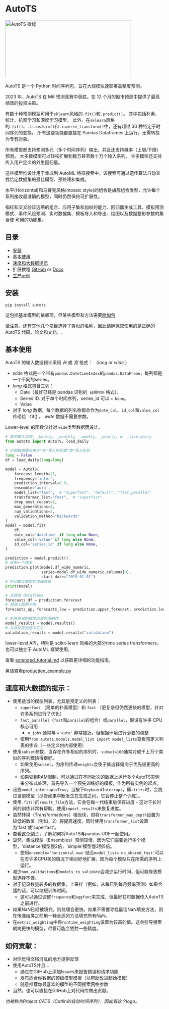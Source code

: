 # AutoTS

<img src="/img/autots_1280.png" width="400" height="184" title="AutoTS 徽标">

AutoTS 是一个 Python 时间序列包，旨在大规模快速部署高精度预测。

2023 年，AutoTS 在 M6 预测竞赛中获胜，在 12 个月的股市预测中提供了最高绩效的投资决策。

有数十种预测模型可用于`sklearn`风格的`.fit()`和`.predict()`。
其中包括朴素、统计、机器学习和深度学习模型。
此外，在`sklearn`风格的`.fit()`、`.transform()`和`.inverse_transform()`中，还有超过 30 种特定于时间序列的变换。
所有这些功能都直接在 Pandas Dataframes 上运行，无需转换为专有对象。

所有模型都支持预测多元（多个时间序列）输出，并且还支持概率（上限/下限）预测。
大多数模型可以轻松扩展到数万甚至数十万个输入系列。
许多模型还支持传入用户定义的外生回归量。

这些模型均设计用于集成到 AutoML 特征搜索中，该搜索可通过遗传算法自动查找给定数据集的最佳模型、预处理和集成。

水平(Horizontal)和马赛克风格(mosaic style)的组合是旗舰组合类型，允许每个系列接收最准确的模型，同时仍然保持可扩展性。

指标和交叉验证选项的组合、应用子集和加权的能力、回归器生成工具、模拟预测模式、事件风险预测、实时数据集、模板导入和导出、绘图以及数据整形参数的集合使 可用的功能集。

## 目录
* [安装](https://github.com/winedarksea/AutoTS#installation)
* [基本使用](https://github.com/winedarksea/AutoTS#basic-use)
* [速度和大数据提示](https://github.com/winedarksea/AutoTS#tips-for-speed-and-large-data)
* 扩展教程 [GitHub](https://github.com/winedarksea/AutoTS/blob/master/extended_tutorial.md) or [Docs](https://winedarksea.github.io/AutoTS/build/html/source/tutorial.html)
* [生产示例](https://github.com/winedarksea/AutoTS/blob/master/production_example.py)

## 安装
```
pip install autots
```
这包括基本模型的依赖项，但某些模型和方法需要[附加包](https://github.com/winedarksea/AutoTS/blob/master/extended_tutorial.md#installation-and-dependency-versioning) 

请注意，还有其他几个项目选择了类似的名称，因此请确保您使用的是正确的 AutoTS 代码、论文和文档。.

##  基本使用

AutoTS 的输入数据预计采用 *长* 或 *宽* 格式：  （*long* or *wide* ）
- *wide* 格式是一个带有`pandas.DatetimeIndex`的`pandas.DataFrame`，每列都是一个不同的series。
- *long* 格式包含三列：
  - Date（最好已经是 pandas 识别的` 日期时间` 格式）。
  - Series ID. 对于单个时间序列，series_id 可以 `= None`。 
  - Value
- 对于 *long* 数据，每个数据的列名称都会作为`date_col`、`id_col`和`value_col`传递给``.fit()`。 *wide* 数据不需要参数。

Lower-level 的函数仅针对 `wide`类型数据而设计。

```python
# 其他载入选项: _hourly, _monthly, _weekly, _yearly, or _live_daily
from autots import AutoTS, load_daily

# 示例数据集可用于*长*导入形状或*宽*导入形状
long = False
df = load_daily(long=long)

model = AutoTS(
    forecast_length=21,
    frequency='infer',
    prediction_interval=0.9,
    ensemble='auto',
    model_list="fast",  # "superfast", "default", "fast_parallel"
    transformer_list="fast",  # "superfast",
    drop_most_recent=1,
    max_generations=4,
    num_validations=2,
    validation_method="backwards"
)
model = model.fit(
    df,
    date_col='datetime' if long else None,
    value_col='value' if long else None,
    id_col='series_id' if long else None,
)

prediction = model.predict()
# 绘制一个样本
prediction.plot(model.df_wide_numeric,
                series=model.df_wide_numeric.columns[0],
                start_date="2019-01-01")
# 打印最佳模型的详细信息
print(model)

# 点预测 dataframe
forecasts_df = prediction.forecast
# 预测上限和下限
forecasts_up, forecasts_low = prediction.upper_forecast, prediction.lower_forecast

# 所有尝试的模型结果的准确性
model_results = model.results()
# 并从交叉验证中汇总
validation_results = model.results("validation")
```

lower-level API，特别是 scikit-learn 风格的大部分time series transformers，也可以独立于 AutoML 框架使用。

查看 [extended_tutorial.md](https://winedarksea.github.io/AutoTS/build/html/source/tutorial.html) 以获取更详细的功能指南。

另请查看[production_example.py](https://github.com/winedarksea/AutoTS/blob/master/production_example.py)

## 速度和大数据的提示：
* 使用适当的模型列表，尤其是预定义的列表：
	* `superfast` （简单的朴素模型）和 `fast` （更复杂但仍然更快的模型，针对许多系列进行了优化）
	* `fast_parallel`（`fast`和`parallel`的组合）或`parallel`，假设有许多 CPU 核心可用
		* `n_jobs` 通常与  `='auto'` 非常接近，但根据环境进行必要的调整
	* 使用`from autots.models.model_list import model_lists`查看预定义列表的字典（一些定义供内部使用）
* 使用`subset`参数，当存在许多相似的序列时，`subset=100`通常对成千上万个类似的序列概括得很好。
	* 如果使用`subset`，为序列传递`weights`会使子集选择偏向于优先级更高的序列。
	* 如果受到RAM限制，可以通过在不同批次的数据上运行多个AutoTS实例来分布式处理，首先导入一个预先训练好的模板，作为所有实例的起点。
* 设置`model_interrupt=True`，当按下`KeyboardInterrupt`，即`ctrl+c`时，会跳过当前模型（尽管如果中断发生在生成之间，它会停止整个训练）。
* 使用`.fit()`的`result_file`方法，它会在每一代结束后保存进度 - 这对于长时间的训练非常有帮助。使用`import_results`来恢复进度。
* 虽然转换（Transformations）相当快，但将`transformer_max_depth`设置为较低的数值（例如，2）将提高速度。同时使用`transformer_list`设置为'fast'或'superfast'。
* 查看[这个例子](https://github.com/winedarksea/AutoTS/discussions/76)，了解如何将AutoTS与pandas UDF一起使用。
* 显然，集成模型（Ensembles）预测较慢，因为它们需要运行多个模型，'distance'模型慢2倍，'simple'模型慢3到5倍。
	* 使用`ensemble='horizontal-max'`结合`model_list='no_shared_fast'`可以在有许多CPU核的情况下相对好地扩展，因为每个模型只在所需的序列上运行。
* 减少`num_validations`和`models_to_validate`会减少运行时间，但可能导致模型选择不佳。
* 对于记录数量较多的数据集，上采样（例如，从每日到每月频率预测）如果合适的话，可以缩短训练时间。
	* 这可以通过调整`frequency`和`aggfunc`来完成，但最好在将数据传入AutoTS之前进行。
* 如果NaN已经被填充，则处理会更快。如果不需要寻找最佳NaN填充方法，则在传递给类之前用一种合适的方法填充所有NaN。
* 在`metric_weighting`中将`runtime_weighting`设置为较高的值。这会引导搜索朝向更快的模型，尽管可能会牺牲一些精度。

## 如何贡献：
* 对你觉得文档混乱的地方提供反馈
* 使用AutoTS并且...
	* 通过在GitHub上添加Issues来报告错误和请求功能
	* 发布适合你数据的顶级模型模板（以帮助改进起始模板）
	* 随意推荐你最喜欢的模型的不同搜索网格参数
* 当然，也可以直接在GitHub上对代码库做出贡献。

*也被称为Project CATS（Catlin的自动时间序列），因此有这个logo。*
